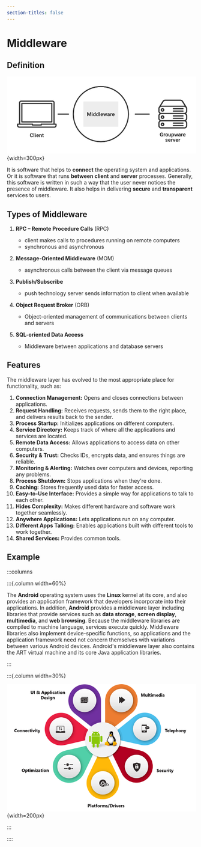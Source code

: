 ```yaml
---
section-titles: false
---
```


# Middleware

## Definition

![Middleware](./imgs/middleware.png){width=300px}

It is software that helps to **connect** the operating system and applications. Or it is software that runs **between client** and **server** processes. Generally, this software is written in such a way that the user never notices the presence of middleware. It also helps in delivering **secure** and **transparent** services to users.

## Types of Middleware

1. **RPC – Remote Procedure Calls** (RPC)
   - client makes calls to procedures running on remote computers
   - synchronous and asynchronous

2. **Message-Oriented Middleware** (MOM)
   - asynchronous calls between the client via message queues

3. **Publish/Subscribe**
   - push technology server sends information to client when available

4. **Object Request Broker** (ORB)
   - Object-oriented management of communications between clients and servers

5. **SQL-oriented Data Access**
   - Middleware between applications and database servers

## Features

The middleware layer has evolved to the most appropriate place for functionality, such as:

1. **Connection Management:** Opens and closes connections between applications.
2. **Request Handling:** Receives requests, sends them to the right place, and delivers results back to the sender.
3. **Process Startup:** Initializes applications on different computers.
4. **Service Directory:** Keeps track of where all the applications and services are located.
5. **Remote Data Access:** Allows applications to access data on other computers.
6. **Security & Trust:** Checks IDs, encrypts data, and ensures things are reliable.
7. **Monitoring & Alerting:** Watches over computers and devices, reporting any problems.
8. **Process Shutdown:** Stops applications when they're done.
9. **Caching:** Stores frequently used data for faster access.
10. **Easy-to-Use Interface:** Provides a simple way for applications to talk to each other.
11. **Hides Complexity:** Makes different hardware and software work together seamlessly.
12. **Anywhere Applications:** Lets applications run on any computer.
13. **Different Apps Talking:** Enables applications built with different tools to work together.
14. **Shared Services:** Provides common tools.

## Example

:::columns

:::{.column width=60%}

The **Android** operating system uses the **Linux** kernel at its core, and also provides an application framework that developers incorporate into their applications. In addition, **Android** provides a middleware layer including libraries that provide services such as **data storage**, **screen display**, **multimedia**, and **web browsing**. Because the middleware libraries are compiled to machine language, services execute quickly. Middleware libraries also implement device-specific functions, so applications and the application framework need not concern themselves with variations between various Android devices. Android's middleware layer also contains the ART virtual machine and its core Java application libraries.

:::

:::{.column width=30%}

![Android Middleware Services](./imgs/embedded-android.png){width=200px}

:::

::::
